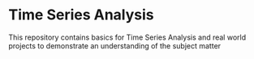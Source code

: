 # Time Series Analysis

This repository contains basics for Time Series Analysis and real world projects to demonstrate an understanding of the subject matter

